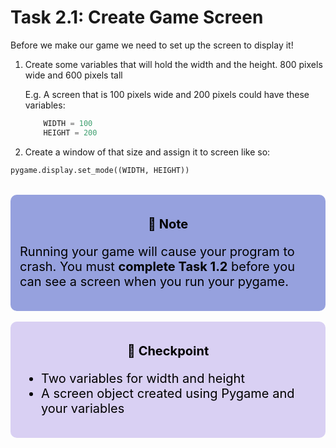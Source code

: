 # Task 2.1: Create Game Screen

Before we make our game we need to set up the screen to display it!

1. Create some variables that will hold the width and the height. 800 pixels wide and 600 pixels tall

    E.g. A screen that is 100 pixels wide and 200 pixels could have these variables:

    ```python
        WIDTH = 100
        HEIGHT = 200
    ```

2. Create a window of that size and assign it to screen like so:
```python
pygame.display.set_mode((WIDTH, HEIGHT))
```

<br>
<div style="font-size: 20px; background-color: #96a1de; color: black; padding: 15px; border-radius:10px;">
    <p style="text-align: center;"><b>📝 Note</b><p>
    <p>  
        Running your game will cause your program to crash. You must <b>complete Task 1.2</b> before you can see a screen when you run your pygame.
    </p>
</div>

<br>
<div style="font-size: 20px; background-color: #d9d0f3; color: black; padding: 15px; border-radius:10px;">
    <p style="text-align: center;"><b>🚩 Checkpoint</b><p>
    <ul>  
        <li>Two variables for width and height</li>
        <li>A screen object created using Pygame and your variables</li>
    </ul>